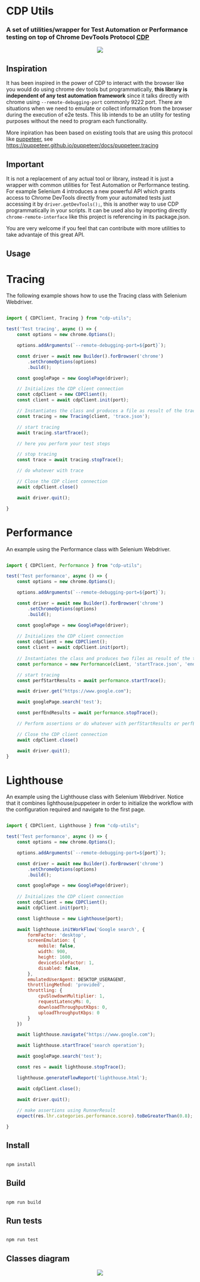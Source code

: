 # CDP Utils

### A set of utilities/wrapper for Test Automation or Performance testing on top of Chrome DevTools Protocol [CDP](https://chromedevtools.github.io/devtools-protocol/)

<p align="center">
  <img src="images/Basic-Diagram.png" />
</p>

## Inspiration

It has been inspired in the power of CDP to interact with the browser like you would do using chrome dev tools but programmatically, **this library is independent of any test automation framework** since it talks directly with chrome using `--remote-debugging-port` commonly 9222 port.  There are situations when we need to emulate or collect information from the browser during the execution of e2e tests.  This lib intends to be an utility for testing purposes without the need to program each functionality.

More inpiration has been based on existing tools that are using this protocol like [puppeteer](https://github.com/puppeteer/puppeteer), see https://puppeteer.github.io/puppeteer/docs/puppeteer.tracing

## Important

It is not a replacement of any actual tool or library, instead it is just a wrapper with common utilities for Test Automation or Performance testing. For example Selenium 4 introduces a new powerful API which grants access to Chrome DevTools directly from your automated tests just accessing it by `driver.getDevTools();`, this is another way to use CDP programmatically in your scripts.  It can be used also by importing directly `chrome-remote-interface` like this project is referencing in its package.json. 

You are very welcome if you feel that can contribute with more utilities to take advantaje of this great API.

## Usage

# Tracing

The following example shows how to use the Tracing class with Selenium Webdriver.

```js

import { CDPClient, Tracing } from "cdp-utils";

test('Test tracing', async () => {
    const options = new chrome.Options();

    options.addArguments(`--remote-debugging-port=${port}`);

    const driver = await new Builder().forBrowser('chrome')
        .setChromeOptions(options)
        .build();

    const googlePage = new GooglePage(driver);

    // Initializes the CDP client connection
    const cdpClient = new CDPClient();
    const client = await cdpClient.init(port);

    // Instantiates the class and produces a file as result of the trace
    const tracing = new Tracing(client, 'trace.json');

    // start tracing
    await tracing.startTrace();

    // here you perform your test steps

    // stop tracing
    const trace = await tracing.stopTrace();

    // do whatever with trace

    // Close the CDP client connection
    await cdpClient.close()

    await driver.quit();

}

```

# Performance

An example using the Performance class with Selenium Webdriver.

```js

import { CDPClient, Performance } from "cdp-utils";

test('Test performance', async () => {
    const options = new chrome.Options();

    options.addArguments(`--remote-debugging-port=${port}`);

    const driver = await new Builder().forBrowser('chrome')
        .setChromeOptions(options)
        .build();

    const googlePage = new GooglePage(driver);
    
    // Initializes the CDP client connection
    const cdpClient = new CDPClient();
    const client = await cdpClient.init(port);
    
    // Instantiates the class and produces two files as result of the trace
    const performance = new Performance(client, 'startTrace.json', 'endTrace.json');

    // start tracing
    const perfStartResults = await performance.startTrace();

    await driver.get("https://www.google.com");

    await googlePage.search('test');

    const perfEndResults = await performance.stopTrace();

    // Perform assertions or do whatever with perfStartResults or perfEndResults

    // Close the CDP client connection
    await cdpClient.close()

    await driver.quit();
}

```

# Lighthouse

An example using the Lighthouse class with Selenium Webdriver.  Notice that it combines lighthouse/puppeteer in order to initialize the workflow with the configuration required and navigate to the first page.

```js

import { CDPClient, Lighthouse } from "cdp-utils";

test('Test performance', async () => {
    const options = new chrome.Options();

    options.addArguments(`--remote-debugging-port=${port}`);

    const driver = await new Builder().forBrowser('chrome')
        .setChromeOptions(options)
        .build();

    const googlePage = new GooglePage(driver);
    
    // Initializes the CDP client connection
    const cdpClient = new CDPClient();
    await cdpClient.init(port);

    const lighthouse = new Lighthouse(port);

    await lighthouse.initWorkFlow('Google search', {
        formFactor: 'desktop',
        screenEmulation: {
            mobile: false,
            width: 900,
            height: 1600,
            deviceScaleFactor: 1,
            disabled: false,
        },
        emulatedUserAgent: DESKTOP_USERAGENT,
        throttlingMethod: 'provided',
        throttling: {
            cpuSlowdownMultiplier: 1,
            requestLatencyMs: 0,
            downloadThroughputKbps: 0,
            uploadThroughputKbps: 0
        }
    })

    await lighthouse.navigate("https://www.google.com");

    await lighthouse.startTrace('search operation');

    await googlePage.search('test');

    const res = await lighthouse.stopTrace();

    lighthouse.generateFlowReport('lighthouse.html');

    await cdpClient.close();

    await driver.quit();
    
    // make assertions using RunnerResult
    expect(res.lhr.categories.performance.score).toBeGreaterThan(0.8);

}

```

## Install

```sh

npm install

```

## Build

```sh

npm run build

```
## Run tests

```sh

npm run test

```

## Classes diagram

<p align="center">
  <img src="images/src_diagram.png" />
</p>
